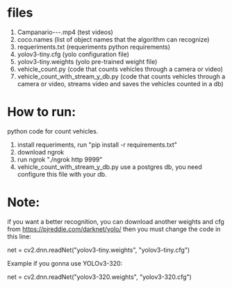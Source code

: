 # files
1. Campanario---.mp4 (test videos)
2. coco.names (list of object names that the algorithm can recognize)
3. requeriments.txt (requeriments python requirements)
4. yolov3-tiny.cfg (yolo configuration file)
5. yolov3-tiny.weights (yolo pre-trained weight file)
6. vehicle_count.py (code that counts vehicles through a camera or video)
7. vehicle_count_with_stream_y_db.py (code that counts vehicles through a camera or video, streams video and saves the vehicles counted in a db)
 
# How to run:
python code for count vehicles.

1. install requeriments, run "pip install -r requirements.txt"
2. download ngrok
3. run ngrok "./ngrok http 9999"
4. vehicle_count_with_stream_y_db.py use a postgres db, you need configure this file with your db.

# Note:
if you want a better recognition, you can download another weights and cfg from https://pjreddie.com/darknet/yolo/ then you must change the code in this line:

net = cv2.dnn.readNet("yolov3-tiny.weights", "yolov3-tiny.cfg")

Example if you gonna use YOLOv3-320:

net = cv2.dnn.readNet("yolov3-320.weights", "yolov3-320.cfg")
